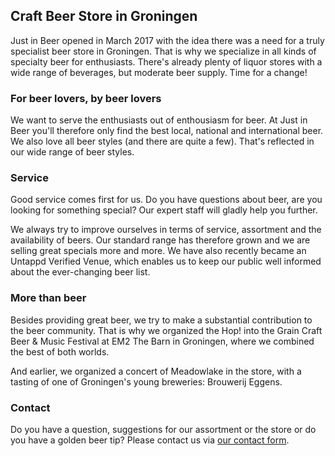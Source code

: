 ## Craft Beer Store in Groningen
Just in Beer opened in March 2017 with the idea there was a need for a truly specialist beer store in Groningen. That is why we specialize in all kinds of specialty beer for enthusiasts. There's already plenty of liquor stores with a wide range of beverages, but moderate beer supply. Time for a change!

### For beer lovers, by beer lovers
We want to serve the enthusiasts out of enthousiasm for beer. At Just in Beer you'll therefore only find the best local, national and international beer. We also love all beer styles (and there are quite a few). That's reflected in our wide range of beer styles.

### Service
Good service comes first for us. Do you have questions about beer, are you looking for something special? Our expert staff will gladly help you further.

We always try to improve ourselves in terms of service, assortment and the availability of beers. Our standard range has therefore grown and we are selling great specials more and more. We have also recently became an Untappd Verified Venue, which enables us to keep our public well informed about the ever-changing beer list.

### More than beer
Besides providing great beer, we try to make a substantial contribution to the beer community. That is why we organized the Hop! into the Grain Craft Beer & Music Festival at EM2 The Barn in Groningen, where we combined the best of both worlds.

And earlier, we organized a concert of Meadowlake in the store, with a tasting of one of Groningen's young breweries: Brouwerij Eggens.

### Contact
Do you have a question, suggestions for our assortment or the store or do you have a golden beer tip? Please contact us via [our contact form](/en/contact/).
